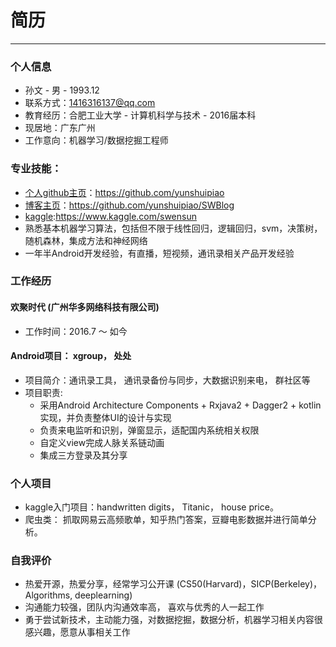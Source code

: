 # 简历
---

### 个人信息
* 孙文 - 男  -  1993.12  
* 联系方式：1416316137@qq.com 
* 教育经历：合肥工业大学 - 计算机科学与技术 - 2016届本科 
* 现居地：广东广州
* 工作意向：机器学习/数据挖掘工程师

### 专业技能：
* [个人github主页](https://github.com/yunshuipiao)：https://github.com/yunshuipiao
* [博客主页](https://github.com/yunshuipiao/SWBlog)：https://github.com/yunshuipiao/SWBlog
* [kaggle](https://www.kaggle.com/swensun):https://www.kaggle.com/swensun
* 熟悉基本机器学习算法，包括但不限于线性回归，逻辑回归，svm，决策树，随机森林，集成方法和神经网络
* 一年半Android开发经验，有直播，短视频，通讯录相关产品开发经验  


### 工作经历
#### 欢聚时代 (广州华多网络科技有限公司) 
* 工作时间：2016.7 ～ 如今

#### Android项目： xgroup， 处处
* 项目简介：通讯录工具， 通讯录备份与同步，大数据识别来电， 群社区等 
* 项目职责:  
  *  采用Android Architecture Components + Rxjava2 + Dagger2 + kotlin实现，并负责整体UI的设计与实现
  *  负责来电监听和识别，弹窗显示，适配国内系统相关权限   
  *  自定义view完成人脉关系链动画  
  *  集成三方登录及其分享  


### 个人项目
* kaggle入门项目：handwritten digits， Titanic， house price。
* 爬虫类： 抓取网易云高频歌单，知乎热门答案，豆瓣电影数据并进行简单分析。

### 自我评价
* 热爱开源，热爱分享，经常学习公开课 (CS50(Harvard)，SICP(Berkeley)，Algorithms, deeplearning)
* 沟通能力较强，团队内沟通效率高， 喜欢与优秀的人一起工作
* 勇于尝试新技术，主动能力强，对数据挖掘，数据分析，机器学习相关内容很感兴趣，愿意从事相关工作

